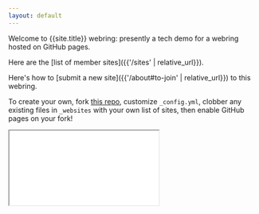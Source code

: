 ```yaml
---
layout: default
---
```


Welcome to {{site.title}} webring: presently a tech demo for a webring hosted on GitHub pages.

Here are the [list of member sites]({{'/sites' | relative_url}}).

Here's how to [submit a new site]({{'/about#to-join' | relative_url}}) to this webring.

To create your own, fork [this repo]({{site.repository}}), customize `_config.yml`, clobber any existing files in `_websites` with your own list of sites, then enable GitHub pages on your fork!

<iframe src="{{'/sites/haddock' | absolute_url}}?stylesheet={{'/assets/alternate-embed.css' | absolute_url}}">
<script src="{{'/assets/parent.js' | absolute_url}}"></script>